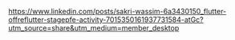 https://www.linkedin.com/posts/sakri-wassim-6a3430150_flutter-offreflutter-stagepfe-activity-7015350161937731584-atGc?utm_source=share&utm_medium=member_desktop
